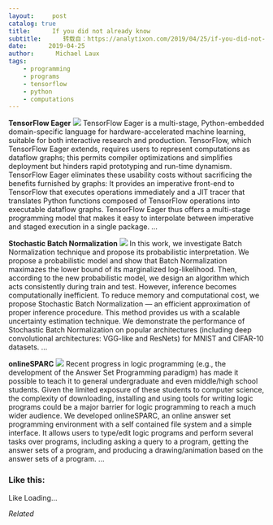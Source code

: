```yaml
---
layout:     post
catalog: true
title:      If you did not already know
subtitle:      转载自：https://analytixon.com/2019/04/25/if-you-did-not-already-know-711/
date:      2019-04-25
author:      Michael Laux
tags:
    - programming
    - programs
    - tensorflow
    - python
    - computations
---
```


**TensorFlow Eager** ![](https://analytixon.files.wordpress.com/2015/01/google.png?w=529)
TensorFlow Eager is a multi-stage, Python-embedded domain-specific language for hardware-accelerated machine learning, suitable for both interactive research and production. TensorFlow, which TensorFlow Eager extends, requires users to represent computations as dataflow graphs; this permits compiler optimizations and simplifies deployment but hinders rapid prototyping and run-time dynamism. TensorFlow Eager eliminates these usability costs without sacrificing the benefits furnished by graphs: It provides an imperative front-end to TensorFlow that executes operations immediately and a JIT tracer that translates Python functions composed of TensorFlow operations into executable dataflow graphs. TensorFlow Eager thus offers a multi-stage programming model that makes it easy to interpolate between imperative and staged execution in a single package. … 

**Stochastic Batch Normalization** ![](https://analytixon.files.wordpress.com/2015/01/google.png?w=529)
In this work, we investigate Batch Normalization technique and propose its probabilistic interpretation. We propose a probabilistic model and show that Batch Normalization maximazes the lower bound of its marginalized log-likelihood. Then, according to the new probabilistic model, we design an algorithm which acts consistently during train and test. However, inference becomes computationally inefficient. To reduce memory and computational cost, we propose Stochastic Batch Normalization — an efficient approximation of proper inference procedure. This method provides us with a scalable uncertainty estimation technique. We demonstrate the performance of Stochastic Batch Normalization on popular architectures (including deep convolutional architectures: VGG-like and ResNets) for MNIST and CIFAR-10 datasets. … 

**onlineSPARC** ![](https://analytixon.files.wordpress.com/2015/01/google.png?w=529)
Recent progress in logic programming (e.g., the development of the Answer Set Programming paradigm) has made it possible to teach it to general undergraduate and even middle/high school students. Given the limited exposure of these students to computer science, the complexity of downloading, installing and using tools for writing logic programs could be a major barrier for logic programming to reach a much wider audience. We developed onlineSPARC, an online answer set programming environment with a self contained file system and a simple interface. It allows users to type/edit logic programs and perform several tasks over programs, including asking a query to a program, getting the answer sets of a program, and producing a drawing/animation based on the answer sets of a program. … 





### Like this:

Like Loading...


*Related*

